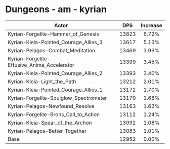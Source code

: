 # Dungeons - am - kyrian
| Actor | DPS | Increase |
|---|:---:|:---:|
|Kyrian-Forgelite-Hammer_of_Genesis|13823|6.72%|
|Kyrian-Kleia-Pointed_Courage_Allies_3|13617|5.13%|
|Kyrian-Pelagos-Combat_Meditation|13469|3.99%|
|Kyrian-Forgelite-Effusive_Anima_Accelerator|13399|3.45%|
|Kyrian-Kleia-Pointed_Courage_Allies_2|13393|3.40%|
|Kyrian-Kleia-Light_the_Path|13212|2.01%|
|Kyrian-Kleia-Pointed_Courage_Allies_1|13172|1.70%|
|Kyrian-Forgelite-Soulglow_Spectrometer|13170|1.68%|
|Kyrian-Pelagos-Newfound_Resolve|13163|1.63%|
|Kyrian-Forgelite-Brons_Call_to_Action|13112|1.24%|
|Kyrian-Kleia-Spear_of_the_Archon|13092|1.08%|
|Kyrian-Pelagos-Better_Together|13083|1.01%|
|Base|12952|0.00%|
